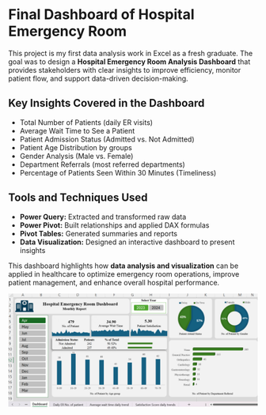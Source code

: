 # Final Dashboard of Hospital Emergency Room  

This project is my first data analysis work in Excel as a fresh graduate. The goal was to design a **Hospital Emergency Room Analysis Dashboard** that provides stakeholders with clear insights to improve efficiency, monitor patient flow, and support data-driven decision-making.  

## Key Insights Covered in the Dashboard  
- Total Number of Patients (daily ER visits)  
- Average Wait Time to See a Patient  
- Patient Admission Status (Admitted vs. Not Admitted)  
- Patient Age Distribution by groups  
- Gender Analysis (Male vs. Female)  
- Department Referrals (most referred departments)  
- Percentage of Patients Seen Within 30 Minutes (Timeliness)  

## Tools and Techniques Used  
- **Power Query:** Extracted and transformed raw data  
- **Power Pivot:** Built relationships and applied DAX formulas  
- **Pivot Tables:** Generated summaries and reports  
- **Data Visualization:** Designed an interactive dashboard to present insights  

This dashboard highlights how **data analysis and visualization** can be applied in healthcare to optimize emergency room operations, improve patient management, and enhance overall hospital performance.  

![Dashboard Preview](final_dashboard.png)
